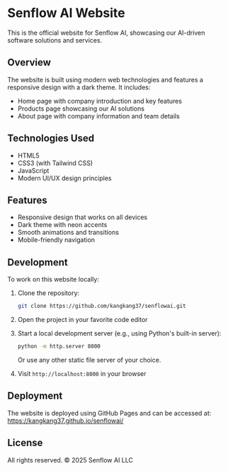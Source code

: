 # Senflow AI Website

This is the official website for Senflow AI, showcasing our AI-driven software solutions and services.

## Overview

The website is built using modern web technologies and features a responsive design with a dark theme. It includes:

- Home page with company introduction and key features
- Products page showcasing our AI solutions
- About page with company information and team details

## Technologies Used

- HTML5
- CSS3 (with Tailwind CSS)
- JavaScript
- Modern UI/UX design principles

## Features

- Responsive design that works on all devices
- Dark theme with neon accents
- Smooth animations and transitions
- Mobile-friendly navigation

## Development

To work on this website locally:

1. Clone the repository:
   ```bash
   git clone https://github.com/kangkang37/senflowai.git
   ```

2. Open the project in your favorite code editor

3. Start a local development server (e.g., using Python's built-in server):
   ```bash
   python -m http.server 8000
   ```
   Or use any other static file server of your choice.

4. Visit `http://localhost:8000` in your browser

## Deployment

The website is deployed using GitHub Pages and can be accessed at: https://kangkang37.github.io/senflowai/

## License

All rights reserved. © 2025 Senflow AI LLC 